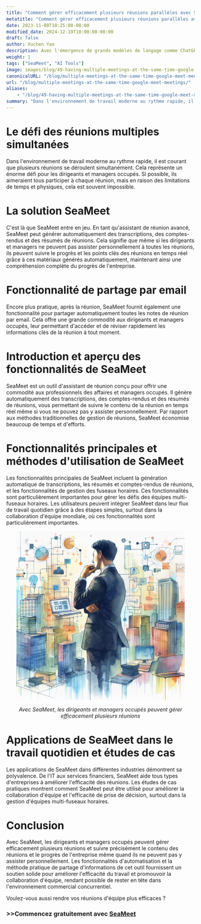 ```yaml
---
title: "Comment gérer efficacement plusieurs réunions parallèles avec SeaMeet"
metatitle: "Comment gérer efficacement plusieurs réunions parallèles avec SeaMeet"
date: 2023-11-08T10:25:00-08:00
modified_date: 2024-12-19T10:00:00-08:00
draft: false
author: Xuchen Yao
description: Avec l'émergence de grands modèles de langage comme ChatGPT, l'IA générative a ouvert de nouveaux domaines d'exploration. Lorsque l'IA se combine avec la reconnaissance vocale, elle offre des possibilités sans précédent pour l'analyse de réunions en temps réel. Mais qu'est-ce que cela signifie pour les opérations commerciales quotidiennes ? L'analyse en temps réel des enregistrements de réunions est devenue un outil essentiel pour les entreprises afin d'améliorer l'efficacité et la qualité de la communication. Grâce à l'analyse en temps réel, les entreprises peuvent s'assurer que chaque discussion est documentée avec précision, rendant le processus de prise de décision plus efficace et précis.
weight: 1
tags: ["SeaMeet", "AI Tools"]
image: images/blog/49-having-multiple-meetings-at-the-same-time-google-meet-meetings/49-having-multiple-meetings-at-the-same-time-google-meet-meetings.jpeg
canonicalURL: "/blog/multiple-meetings-at-the-same-time-google-meet-meetings/"
url: "/blog/multiple-meetings-at-the-same-time-google-meet-meetings/"
aliases:
    - "/blog/49-having-multiple-meetings-at-the-same-time-google-meet-meetings/"
summary: "Dans l'environnement de travail moderne au rythme rapide, il est courant que plusieurs réunions se déroulent simultanément. Cela représente un énorme défi pour les dirigeants et managers occupés. Si possible, ils aimeraient tous participer à chaque réunion, mais en raison des limitations de temps et physiques, cela est souvent impossible."
---
```


# Le défi des réunions multiples simultanées
Dans l'environnement de travail moderne au rythme rapide, il est courant que plusieurs réunions se déroulent simultanément. Cela représente un énorme défi pour les dirigeants et managers occupés. Si possible, ils aimeraient tous participer à chaque réunion, mais en raison des limitations de temps et physiques, cela est souvent impossible.

# La solution SeaMeet
C'est là que SeaMeet entre en jeu. En tant qu'assistant de réunion avancé, SeaMeet peut générer automatiquement des transcriptions, des comptes-rendus et des résumés de réunions. Cela signifie que même si les dirigeants et managers ne peuvent pas assister personnellement à toutes les réunions, ils peuvent suivre le progrès et les points clés des réunions en temps réel grâce à ces matériaux générés automatiquement, maintenant ainsi une compréhension complète du progrès de l'entreprise.

# Fonctionnalité de partage par email
Encore plus pratique, après la réunion, SeaMeet fournit également une fonctionnalité pour partager automatiquement toutes les notes de réunion par email. Cela offre une grande commodité aux dirigeants et managers occupés, leur permettant d'accéder et de réviser rapidement les informations clés de la réunion à tout moment.

# Introduction et aperçu des fonctionnalités de SeaMeet
SeaMeet est un outil d'assistant de réunion conçu pour offrir une commodité aux professionnels des affaires et managers occupés. Il génère automatiquement des transcriptions, des comptes-rendus et des résumés de réunions, vous permettant de suivre le contenu de la réunion en temps réel même si vous ne pouvez pas y assister personnellement. Par rapport aux méthodes traditionnelles de gestion de réunions, SeaMeet économise beaucoup de temps et d'efforts.

# Fonctionnalités principales et méthodes d'utilisation de SeaMeet
Les fonctionnalités principales de SeaMeet incluent la génération automatique de transcriptions, les résumés et comptes-rendus de réunions, et les fonctionnalités de gestion des fuseaux horaires. Ces fonctionnalités sont particulièrement importantes pour gérer les défis des équipes multi-fuseaux horaires. Les utilisateurs peuvent intégrer SeaMeet dans leur flux de travail quotidien grâce à des étapes simples, surtout dans la collaboration d'équipe mondiale, où ces fonctionnalités sont particulièrement importantes.

<center>
<img height="450px" src="/images/blog/49-having-multiple-meetings-at-the-same-time-google-meet-meetings/1-how-to-stay-on-top-of-all-meetings.jpeg" alt="Avec SeaMeet, les dirigeants et managers occupés peuvent gérer efficacement plusieurs réunions"/>

*Avec SeaMeet, les dirigeants et managers occupés peuvent gérer efficacement plusieurs réunions*
</center>

# Applications de SeaMeet dans le travail quotidien et études de cas
Les applications de SeaMeet dans différentes industries démontrent sa polyvalence. De l'IT aux services financiers, SeaMeet aide tous types d'entreprises à améliorer l'efficacité des réunions. Les études de cas pratiques montrent comment SeaMeet peut être utilisé pour améliorer la collaboration d'équipe et l'efficacité de prise de décision, surtout dans la gestion d'équipes multi-fuseaux horaires.

# Conclusion
Avec SeaMeet, les dirigeants et managers occupés peuvent gérer efficacement plusieurs réunions et suivre précisément le contenu des réunions et le progrès de l'entreprise même quand ils ne peuvent pas y assister personnellement. Les fonctionnalités d'automatisation et la méthode pratique de partage d'informations de cet outil fournissent un soutien solide pour améliorer l'efficacité du travail et promouvoir la collaboration d'équipe, rendant possible de rester en tête dans l'environnement commercial concurrentiel.

Voulez-vous aussi rendre vos réunions d'équipe plus efficaces ?

### >>Commencez gratuitement avec [SeaMeet](https://meet.seasalt.ai/?utm_source=blog)